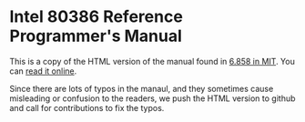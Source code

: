 
# Intel 80386 Reference Programmer's Manual

This is a copy of the HTML version of the manual found in [6.858 in MIT](https://css.csail.mit.edu/6.858/2014/readings/i386/toc.htm).
You can [read it online](https://nju-projectn.github.io/i386-manual/toc.htm).

Since there are lots of typos in the manaul,
and they sometimes cause misleading or confusion to the readers,
we push the HTML version to github and call for contributions to fix the typos.
